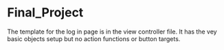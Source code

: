 # Final_Project
The template for the log in page is in the view controller file. 
It has the vey basic objects setup but no action functions or button targets. 
